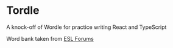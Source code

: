 # Tordle
A knock-off of Wordle for practice writing React and TypeScript

Word bank taken from [ESL Forums](https://eslforums.com)
